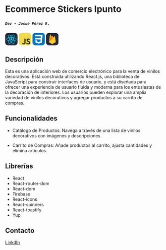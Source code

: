 # Ecommerce Stickers Ipunto

##### `Dev - Josué Pérez R.`


<div style="display-flex:">
  <img src="https://raw.githubusercontent.com/tandpfun/skill-icons/65dea6c4eaca7da319e552c09f4cf5a9a8dab2c8/icons/React-Dark.svg" width="40" />

  <img src="https://raw.githubusercontent.com/tandpfun/skill-icons/65dea6c4eaca7da319e552c09f4cf5a9a8dab2c8/icons/JavaScript.svg" width="40" />

  <img src="https://raw.githubusercontent.com/tandpfun/skill-icons/65dea6c4eaca7da319e552c09f4cf5a9a8dab2c8/icons/CSS.svg" width="40 "/>

  <img src="https://raw.githubusercontent.com/tandpfun/skill-icons/65dea6c4eaca7da319e552c09f4cf5a9a8dab2c8/icons/Firebase-Dark.svg" width="40" />
</div>


## Descripción
Esta es una aplicación web de comercio electrónico para la venta de vinilos decorativos. Está construida utilizando React.js, una biblioteca de JavaScript para construir interfaces de usuario, y está diseñada para ofrecer una experiencia de usuario fluida y moderna para los entusiastas de la decoración de interiores. Los usuarios pueden explorar una amplia variedad de vinilos decorativos y agregar productos a su carrito de compras.

## Funcionalidades
- Catálogo de Productos: Navega a través de una lista de vinilos decorativos con imágenes y descripciones. 

- Carrito de Compras: Añade productos al carrito, ajusta cantidades y elimina artículos.

## Librerías
- React
- React-router-dom
- React-dom
- Firebase
- React-icons
- React-spinners
- React-toastify 
- Yup

## Contacto
<a href="https://www.linkedin.com/in/josu%C3%A9-p%C3%A9rez-rivera-/" />
LinkdIn
</a>
